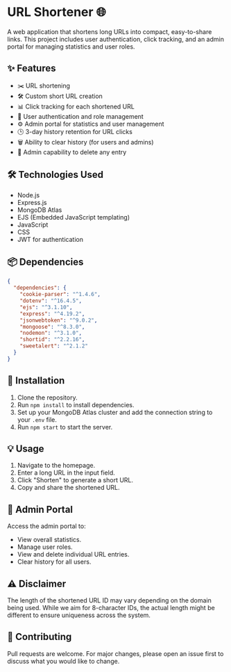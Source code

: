 # URL Shortener 🌐

A web application that shortens long URLs into compact, easy-to-share links. This project includes user authentication, click tracking, and an admin portal for managing statistics and user roles.

## ✨ Features

- ✂️ URL shortening
- 🛠️ Custom short URL creation
- 📊 Click tracking for each shortened URL
- 🔐 User authentication and role management
- ⚙️ Admin portal for statistics and user management
- 🕒 3-day history retention for URL clicks
- 🗑️ Ability to clear history (for users and admins)
- 🧹 Admin capability to delete any entry

## 🛠️ Technologies Used

- Node.js
- Express.js
- MongoDB Atlas
- EJS (Embedded JavaScript templating)
- JavaScript
- CSS
- JWT for authentication

## 📦 Dependencies

```json
{
  "dependencies": {
    "cookie-parser": "^1.4.6",
    "dotenv": "^16.4.5",
    "ejs": "^3.1.10",
    "express": "^4.19.2",
    "jsonwebtoken": "^9.0.2",
    "mongoose": "^8.3.0",
    "nodemon": "^3.1.0",
    "shortid": "^2.2.16",
    "sweetalert": "^2.1.2"
  }
}
```

## 🚀 Installation

1. Clone the repository.
2. Run `npm install` to install dependencies.
3. Set up your MongoDB Atlas cluster and add the connection string to your `.env` file.
4. Run `npm start` to start the server.

## 💡 Usage

1. Navigate to the homepage.
2. Enter a long URL in the input field.
3. Click "Shorten" to generate a short URL.
4. Copy and share the shortened URL.

## 🔧 Admin Portal

Access the admin portal to:

- View overall statistics.
- Manage user roles.
- View and delete individual URL entries.
- Clear history for all users.

## ⚠️ Disclaimer

The length of the shortened URL ID may vary depending on the domain being used. While we aim for 8-character IDs, the actual length might be different to ensure uniqueness across the system.

## 🤝 Contributing

Pull requests are welcome. For major changes, please open an issue first to discuss what you would like to change.
